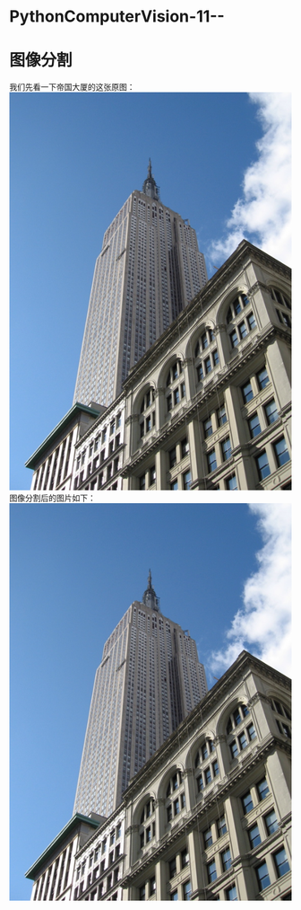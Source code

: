 # PythonComputerVision-11--

# 图像分割

我们先看一下帝国大厦的这张原图：  
![image](https://github.com/Nocami/PythonComputerVision-11--/blob/master/image/empire.jpg)  
图像分割后的图片如下：  
![image](https://github.com/Nocami/PythonComputerVision-11--/blob/master/image/empire.jpg)  
